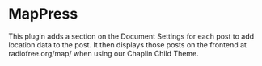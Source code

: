 # MapPress
This plugin adds a section on the Document Settings for each post to add location data to the post. It then displays those posts on the frontend at radiofree.org/map/ when using our Chaplin Child Theme.
